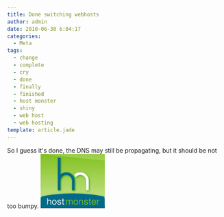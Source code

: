 ```yaml
---
title: Done switching webhosts
author: admin
date: 2010-06-30 6:04:17
categories:
  - Meta
tags: 
  - change
  - complete
  - cry
  - done
  - finally
  - finished
  - host monster
  - shiny
  - web host
  - web hosting
template: article.jade
---
```


So I guess it's done, the DNS may still be propagating, but it should be not too bumpy. [![](HostMonster_thumb.jpg.gif "HostMonster_thumb.jpg")](HostMonster_thumb.jpg.gif)
